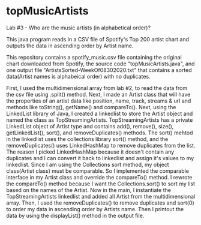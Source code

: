 # topMusicArtists
Lab #3 - Who are the music artists (in alphabetical order)?

This java program reads in a CSV file of Spotify's Top 200 artist chart and outputs the data in ascending order by Artist name.

This repository contains a spotify_music.csv file containing the original chart downloaded from Spotify, the source code "topMusicArtists.java", and one output file "ArtistsSorted-WeekOf08302020.txt" that contains a sorted data(Artist names is alphabeical order) with no duplicates.

First, I used the multidimensional array from lab #2, to read the data from the csv file using .split() method. Next, I made an Artist class that will have the properties of an artist data like position, name, track, streams & url and methods like toString(), getName() and compareTo(). Next, using the LinkedList library of Java, I created a linkedlist to store the Artist object and named the class as TopStreamingArtists. TopStreamingArtists has a private LinkedList object of Artist type and contains add(), remove(), size(), getLinkedList(), sort(), and removeDuplicates() methods. The sort() mehtod in the linkedlist uses the collections library sort() method, and the removeDuplicates() uses LinkedHashMap to remove duplicates from the list. The reason I picked LinkedHashMap because it doesn't contain any duplicates and I can convert it back to linkedlist and assign it's values to my linkedlist. Since I am using the Collections sort method, my object class(Artist class) must be comparable. So I implemented the comparable interface in my Artist class and override the compareTo() method. I rewrote the compareTo() method because I want the Collections.sort() to sort my list based on the names of the Artist. Now in the main, I instantiate the TopStreamingArtists linkedlist and added all Artist from the multidimensional array. Then, I used the removeDuplicates() to remove duplicates and sort(0) to order my data in ascending order by Artists name. Then I printout the data by using the displayList() method in the output file. 
